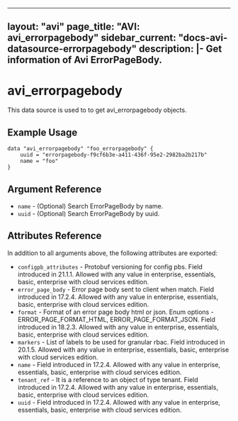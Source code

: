 <!--
    Copyright 2021 VMware, Inc.
    SPDX-License-Identifier: Mozilla Public License 2.0
-->
---
layout: "avi"
page_title: "AVI: avi_errorpagebody"
sidebar_current: "docs-avi-datasource-errorpagebody"
description: |-
  Get information of Avi ErrorPageBody.
---

# avi_errorpagebody

This data source is used to to get avi_errorpagebody objects.

## Example Usage

```hcl
data "avi_errorpagebody" "foo_errorpagebody" {
    uuid = "errorpagebody-f9cf6b3e-a411-436f-95e2-2982ba2b217b"
    name = "foo"
}
```

## Argument Reference

* `name` - (Optional) Search ErrorPageBody by name.
* `uuid` - (Optional) Search ErrorPageBody by uuid.

## Attributes Reference

In addition to all arguments above, the following attributes are exported:

* `configpb_attributes` - Protobuf versioning for config pbs. Field introduced in 21.1.1. Allowed with any value in enterprise, essentials, basic, enterprise with cloud services edition.
* `error_page_body` - Error page body sent to client when match. Field introduced in 17.2.4. Allowed with any value in enterprise, essentials, basic, enterprise with cloud services edition.
* `format` - Format of an error page body html or json. Enum options - ERROR_PAGE_FORMAT_HTML, ERROR_PAGE_FORMAT_JSON. Field introduced in 18.2.3. Allowed with any value in enterprise, essentials, basic, enterprise with cloud services edition.
* `markers` - List of labels to be used for granular rbac. Field introduced in 20.1.5. Allowed with any value in enterprise, essentials, basic, enterprise with cloud services edition.
* `name` - Field introduced in 17.2.4. Allowed with any value in enterprise, essentials, basic, enterprise with cloud services edition.
* `tenant_ref` - It is a reference to an object of type tenant. Field introduced in 17.2.4. Allowed with any value in enterprise, essentials, basic, enterprise with cloud services edition.
* `uuid` - Field introduced in 17.2.4. Allowed with any value in enterprise, essentials, basic, enterprise with cloud services edition.

